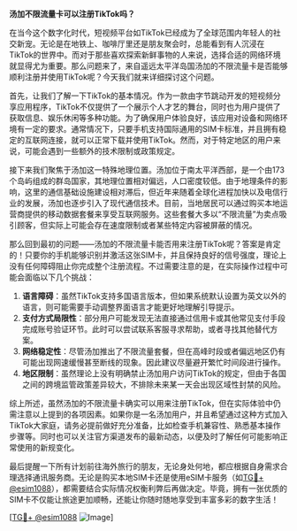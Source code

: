 **汤加不限流量卡可以注册TikTok吗？**

在当今这个数字化时代，短视频平台如TikTok已经成为了全球范围内年轻人的社交新宠。无论是在地铁上、咖啡厅里还是朋友聚会时，总能看到有人沉浸在TikTok的世界中。而对于那些喜欢探索新鲜事物的人来说，选择合适的网络环境就显得尤为重要。那么问题来了，来自遥远太平洋岛国汤加的不限流量卡是否能够顺利注册并使用TikTok呢？今天我们就来详细探讨这个问题。

首先，让我们了解一下TikTok的基本情况。作为一款由字节跳动开发的短视频分享应用程序，TikTok不仅提供了一个展示个人才艺的舞台，同时也为用户提供了获取信息、娱乐休闲等多种功能。为了确保用户体验良好，该应用对设备和网络环境有一定的要求。通常情况下，只要手机支持国际通用的SIM卡标准，并且拥有稳定的互联网连接，就可以正常下载并使用TikTok。然而，对于特定地区的用户来说，可能会遇到一些额外的技术限制或政策规定。

接下来我们聚焦于汤加这一特殊地理位置。汤加位于南太平洋西部，是一个由173个岛屿组成的群岛国家，其地理位置相对偏远，人口密度较低。由于地理条件的影响，这里的通信基础设施建设相对滞后，但近年来随着全球化进程加快以及电信行业的发展，汤加也逐步引入了现代通信技术。目前，当地居民可以通过购买本地运营商提供的移动数据套餐来享受互联网服务。这些套餐大多以“不限流量”为卖点吸引顾客，但实际上可能会存在速度限制或者某些特定内容被屏蔽的情况。

那么回到最初的问题——汤加的不限流量卡能否用来注册TikTok呢？答案是肯定的！只要你的手机能够识别并激活这张SIM卡，并且保持良好的信号强度，理论上没有任何障碍阻止你完成整个注册流程。不过需要注意的是，在实际操作过程中可能会面临以下几个挑战：

1. **语言障碍**：虽然TikTok支持多国语言版本，但如果系统默认设置为英文以外的语言，则可能需要手动调整界面语言才能更好地理解引导提示。
2. **支付方式局限性**：部分用户可能发现无法直接通过信用卡或其他常见支付手段完成账号验证环节。此时可以尝试联系客服寻求帮助，或者寻找其他替代方案。
3. **网络稳定性**：尽管汤加推出了不限流量套餐，但在高峰时段或者偏远地区仍有可能出现网速缓慢甚至断线的现象。因此建议尽量避开繁忙时间段进行操作。
4. **地区限制**：虽然理论上没有明确禁止汤加用户访问TikTok的规定，但由于各国之间的跨境监管政策差异较大，不排除未来某一天会出现区域性封禁的风险。

综上所述，虽然汤加的不限流量卡确实可以用来注册TikTok，但在实际体验中仍需注意以上提到的各项因素。如果你是一名汤加用户，并且希望通过这种方式加入TikTok大家庭，请务必提前做好充分准备，比如检查手机兼容性、熟悉基本操作步骤等。同时也可以关注官方渠道发布的最新动态，以便及时了解任何可能影响正常使用的新规变化。

最后提醒一下所有计划前往海外旅行的朋友，无论身处何地，都应根据自身需求合理选择通讯服务商。无论是购买本地SIM卡还是使用eSIM卡服务（如[TG💪+ @esim1088](https://t.me/s/esim1088)），都需要结合实际情况权衡利弊后再做决定。毕竟，拥有一张优质的SIM卡不仅能让旅途更加顺畅，还能让你随时随地享受到丰富多彩的数字生活！

[[TG💪+ @esim1088](https://t.me/s/esim1088) ![Image](https://i.postimg.cc/4NQfJmqS/Snipaste-2025-05-13-00-14-12.png)]